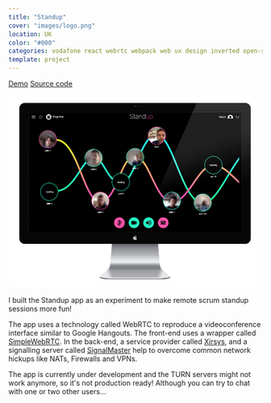```yaml
---
title: "Standup"
cover: "images/logo.png"
location: UK
color: "#000"
categories: vodafone react webrtc webpack web ux design inverted open-source
template: project
---
```


<p class="align-center">
<a class="btn" href="https://fingertips-standup.herokuapp.com/" target="_blank">Demo</a>
<a class="btn" href="https://github.com/gazpachu/standup" target="_blank">Source code</a>
</p>

![](./images/1.jpg)

I built the Standup app as an experiment to make remote scrum standup sessions more fun!

The app uses a technology called WebRTC to reproduce a videoconference interface similar to Google Hangouts. The front-end uses a wrapper called [SimpleWebRTC](https://github.com/andyet/SimpleWebRTC). In the back-end, a service provider called [Xirsys](https://xirsys.com/), and a signalling server called [SignalMaster](https://github.com/andyet/signalmaster) help to overcome common network hickups like NATs, Firewalls and VPNs.

The app is currently under development and the TURN servers might not work anymore, so it's not production ready! Although you can try to chat with one or two other users...
